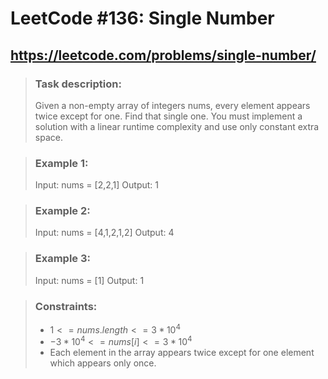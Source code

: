 # LeetCode \#136: Single Number

## https://leetcode.com/problems/single-number/

> ### Task description:
> Given a non-empty array of integers nums, every element appears twice except
> for one. Find that single one. You must implement a solution with a linear 
> runtime complexity and use only constant extra space.
 

> ### Example 1:
> Input: nums = [2,2,1]
> Output: 1

> ### Example 2:
> Input: nums = [4,1,2,1,2]
> Output: 4

> ### Example 3:
> Input: nums = [1]
> Output: 1
 
> ### Constraints:
> * $1 <= nums.length <= 3 * 10^{4}$
> * $-3 * 10^4 <= nums[i] <= 3 * 10^{4}$
> * Each element in the array appears twice except for one element which appears only once.